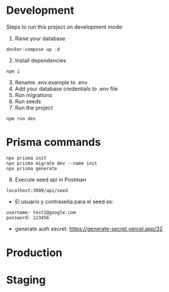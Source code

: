 # Development
Steps to run this project on development mode:

1. Raise your database
```
docker-compose up -d
```
2. Install dependencies
```
npm i
```
3. Rename .env.example to .env
4. Add your database credentials to .env file
5. Run migrations
6. Run seeds
7. Run the project
```
npm run dev
```
# Prisma commands
```
npx prisma init
npx prisma migrate dev --name init
npx prisma generate
```
8. Execute seed api in Postman
```
localhost:3000/api/seed
```
* El usuario y contraseña para el seed es:
```
username: test1@google.com
password: 123456
```
* generate auth secret: https://generate-secret.vercel.app/32
# Production

# Staging